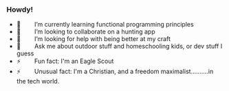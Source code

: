 ### Howdy!

<!--
**david-j-davis/david-j-davis** is a ✨ _special_ ✨ repository because its `README.md` (this file) appears on your GitHub profile.

Here are some ideas to get you started:
- 🔭 I’m currently working on ...

-->

* 🌱    I’m currently learning functional programming principles
* 👯    I’m looking to collaborate on a hunting app
* 🤔    I’m looking for help with being better at my craft
* 💬    Ask me about outdoor stuff and homeschooling kids, or dev stuff I guess
* ⚡    Fun fact: I'm an Eagle Scout
* ⚡    Unusual fact: I'm a Christian, and a freedom maximalist..........in the tech world.
